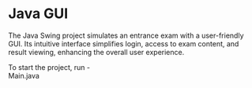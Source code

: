 # Java GUI

The Java Swing project simulates an entrance exam with a user-friendly GUI. Its intuitive interface simplifies login, access to exam content, and result viewing, enhancing the overall user experience.  

To start the project, run -  
Main.java

